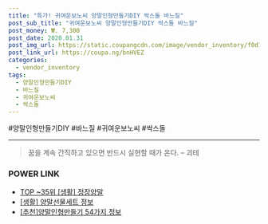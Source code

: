```yaml
--- 
title: "특가! 귀여운보노씨 양말인형만들기DIY 싹스돌 바느질" 
post_sub_title: "귀여운보노씨 양말인형만들기DIY 싹스돌 바느질" 
post_money: ₩. 7,300 
post_date: 2020.01.31 
post_img_url: https://static.coupangcdn.com/image/vendor_inventory/f0d1/52235900fa225ce7b07399a55613b7a4568df6d728f85ff9f31ed76d0b71.png 
post_link_url: https://coupa.ng/bnHVEZ 
categories: 
  - vendor_inventory 
tags: 
  - 양말인형만들기DIY 
  - 바느질 
  - 귀여운보노씨 
  - 싹스돌 
--- 
```

  #양말인형만들기DIY #바느질 #귀여운보노씨 #싹스돌 
<hr> 

> 꿈을 계속 간직하고 있으면 반드시 실현할 때가 온다. – 괴테 


### POWER LINK

* <a href="https://blog.naver.com/fasyy4321/221778298455" target="_blank"> TOP ~35위 [생활] 정장양말</a>
* <a href="https://blog.naver.com/sakai111/221768485033" target="_blank"> [생활] 양말선물세트 정보 </a>
* <a href="https://blog.naver.com/fasyy4321/221791181867" target="_blank">[추천]양말인형만들기 54가지 정보</a>
